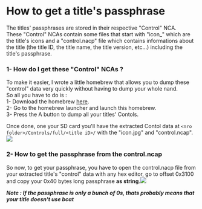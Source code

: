 # How to get a title's passphrase

The titles' passphrases are stored in their respective "Control" NCA.<br>
These "Control" NCAs contain some files that start with "icon_" which are the title's icons and a "control.nacp" file which contains informations about the title (the title ID, the title name, the title version, etc...) including the title's passphrase.

### 1- How do I get these "Control" NCAs ?
To make it easier, I wrote a little homebrew that allows you to dump these "control" data very quickly without having to dump your whole nand.<br>
So all you have to do is : <br>
1- Download the homebrew [here](https://github.com/Random0666/NX-Title-Control-Dumper/releases). <br>
2- Go to the homebrew launcher and launch this homebrew. <br>
3- Press the A button to dump all your titles' Contols.<br>

Once done, one your SD card you'll have the extracted Contol data at `<nro folder>/Controls/full/<title iD>/` with the "icon.jpg" and "control.ncap".<br> <img src="https://raw.githubusercontent.com/Random0666/Useless-stuff/master/BCAT-Manager/images/sd.png"/>

### 2- How to get the passphrase from the control.ncap

So now, to get your passphrase, you have to open the control.nacp file from your extracted title's "control" data with any hex editor, go to offset 0x3100 and copy your 0x40 bytes long passphrase **as string**.<img src="https://raw.githubusercontent.com/Random0666/Useless-stuff/master/BCAT-Manager/images/nacp.png"/>

___Note : If the passphrase is only a bunch of 0s, thats probably means that your title doesn't use bcat___ 
